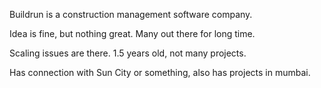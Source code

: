 Buildrun is a construction management software company.

Idea is fine, but nothing great. Many out there for long time.

Scaling issues are there. 1.5 years old, not many projects.

Has connection with Sun City or something, also has projects in mumbai.
